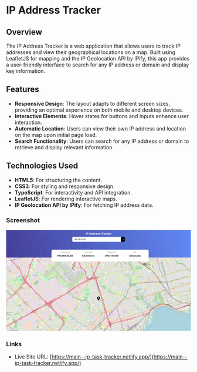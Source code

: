 # IP Address Tracker

## Overview
The IP Address Tracker is a web application that allows users to track IP addresses and view their geographical locations 
on a map. Built using LeafletJS for mapping and the IP Geolocation API by IPify, this app provides a user-friendly 
interface to search for any IP address or domain and display key information.

## Features
- **Responsive Design**: The layout adapts to different screen sizes, providing an optimal experience on both mobile and desktop devices.
- **Interactive Elements**: Hover states for buttons and inputs enhance user interaction.
- **Automatic Location**: Users can view their own IP address and location on the map upon initial page load.
- **Search Functionality**: Users can search for any IP address or domain to retrieve and display relevant information.

## Technologies Used
- **HTML5**: For structuring the content.
- **CSS3**: For styling and responsive design.
- **TypeScript**: For interactivity and API integration.
- **LeafletJS**: For rendering interactive maps.
- **IP Geolocation API by IPify**: For fetching IP address data.

### Screenshot

![](./screenshots/c4aee490-3815-4357-9b02-050f23693fe1.png)

### Links

- Live Site URL: [https://main--ip-task-tracker.netlify.app/](https://main--ip-task-tracker.netlify.app/)
